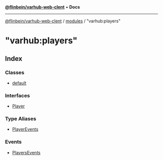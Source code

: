 [**@flinbein/varhub-web-clent**](../../../README.md) • **Docs**

***

[@flinbein/varhub-web-clent](../../../modules.md) / [modules](../../README.md) / "varhub:players"

# "varhub:players"

## Index

### Classes

- [default](classes/default.md)

### Interfaces

- [Player](interfaces/Player.md)

### Type Aliases

- [PlayerEvents](type-aliases/PlayerEvents.md)

### Events

- [PlayersEvents](type-aliases/PlayersEvents.md)

